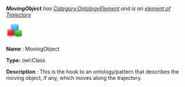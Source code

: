 ___MovingObject__ 
 has
 [Category:OntologyElement](../../Category/OntologyElement "Category:OntologyElement") 
 and is an
 [element of](../../Property/ElementOf "Property:ElementOf") 
[Trajectory](../../Submissions/Trajectory "Submissions:Trajectory")_




  





[![Class](../images/thumb/2/27/Class.gif/45px-Class.gif)](../../Image/Class.gif "Class")


__Name__ 
 : MovingObject
 



__Type:__ 
 owl:Class
 



__Description__ 
 : This is the hook to an ontology/pattern that describes the moving object, if any, which moves along the trajectory.